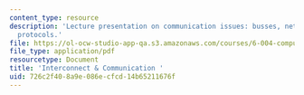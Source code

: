 ```yaml
---
content_type: resource
description: 'Lecture presentation on communication issues: busses, networks, and
  protocols.'
file: https://ol-ocw-studio-app-qa.s3.amazonaws.com/courses/6-004-computation-structures-spring-2009/726c2f408a9e086ecfcd14b65211676f_MIT6_004s09_lec20.pdf
file_type: application/pdf
resourcetype: Document
title: 'Interconnect & Communication '
uid: 726c2f40-8a9e-086e-cfcd-14b65211676f
---
```

